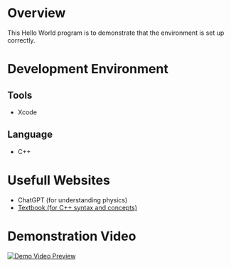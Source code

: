 # Overview
This Hello World program is to demonstrate that the environment is set up correctly.

# Development Environment
## Tools
- Xcode

## Language
- C++

# Usefull Websites
- ChatGPT (for understanding physics)
- [Textbook (for C++ syntax and concepts)](https://content.byui.edu/file/4101122b-6564-4347-8376-d020600c9044/1/Cpp.01.Reading.Basics.html)

# Demonstration Video
[![Demo Video Preview](https://img.youtube.com/vi/Fcgd7JJ_aqc/0.jpg)](https://youtu.be/Fcgd7JJ_aqc)
